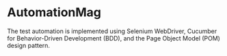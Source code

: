 # AutomationMag
 The test automation is implemented using Selenium WebDriver, Cucumber for Behavior-Driven Development (BDD), and the Page Object Model (POM) design pattern.
